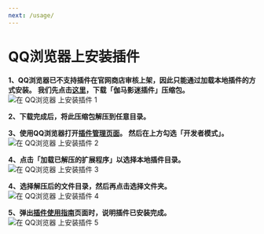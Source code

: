 ```yaml
---
next: /usage/
---
```


# QQ浏览器上安装插件

**1、QQ浏览器已不支持插件在官网商店审核上架，因此只能通过加载本地插件的方式安装。**
**我们先点击[这里](https://share.weiyun.com/rWXs6Evl)，下载「伽马影迷插件」压缩包。**
![在 QQ浏览器 上安装插件 1](/assets/install.qqbrowser.1.png)

**2、下载完成后，将此压缩包解压到任意目录。**

**3、使用QQ浏览器打开[插件管理页面](qqbrowser://extensions/manage)。**
**然后在上方勾选「开发者模式」。**
![在 QQ浏览器 上安装插件 2](/assets/install.qqbrowser.2.png)

**4、点击「加载已解压的扩展程序」以选择本地插件目录。**
![在 QQ浏览器 上安装插件 3](/assets/install.qqbrowser.3.png)

**4、选择解压后的文件目录，然后再点击选择文件夹。**
![在 QQ浏览器 上安装插件 4](/assets/install.qqbrowser.4.png)

**5、弹出[插件使用指南](https://v2.ext.ggt1024.com/usage/)页面时，说明插件已安装完成。**
![在 QQ浏览器 上安装插件 5](/assets/install.qqbrowser.5.png)
